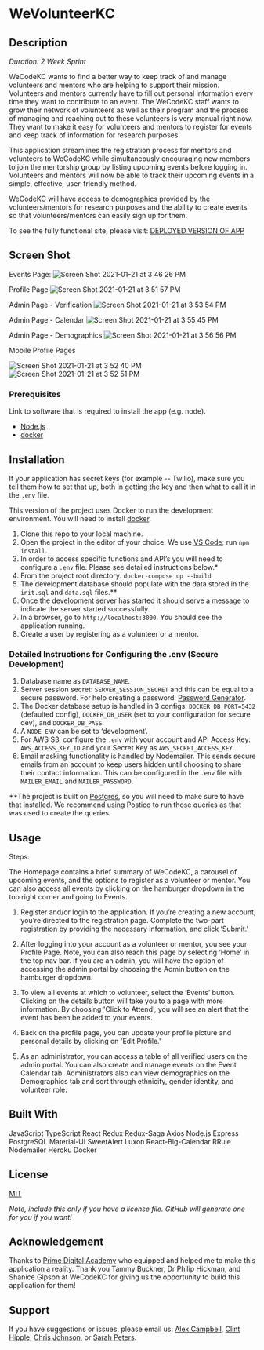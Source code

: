 # WeVolunteerKC

## Description

_Duration: 2 Week Sprint_

WeCodeKC wants to find a better way to keep track of and manage volunteers and mentors who are helping to support their mission. Volunteers and mentors currently have to fill out personal information every time they want to contribute to an event. The WeCodeKC staff wants to grow their network of volunteers as well as their program and the process of managing and reaching out to these volunteers is very manual right now. They want to make it easy for volunteers and mentors to register for events and keep track of information for research purposes.

This application streamlines the registration process for mentors and volunteers to WeCodeKC while simultaneously encouraging new members to join the mentorship group by listing upcoming events before logging in. Volunteers and mentors will now be able to track their upcoming events in a simple, effective, user-friendly method.

WeCodeKC will have access to demographics provided by the volunteers/mentors for research purposes and the ability to create events so that volunteers/mentors can easily sign up for them.

To see the fully functional site, please visit: [DEPLOYED VERSION OF APP](www.heroku.com)

## Screen Shot

Events Page:
![Screen Shot 2021-01-21 at 3 46 26 PM](https://user-images.githubusercontent.com/69406113/105417679-933e7a00-5c01-11eb-9ee9-a4473ce5f383.png)

Profile Page
![Screen Shot 2021-01-21 at 3 51 57 PM](https://user-images.githubusercontent.com/69406113/105417720-a0f3ff80-5c01-11eb-8670-b494ec42834a.png)

Admin Page - Verification
![Screen Shot 2021-01-21 at 3 53 54 PM](https://user-images.githubusercontent.com/69406113/105417760-ae10ee80-5c01-11eb-8a3f-02a7b8fe599d.png)

Admin Page - Calendar
![Screen Shot 2021-01-21 at 3 55 45 PM](https://user-images.githubusercontent.com/69406113/105417782-b6692980-5c01-11eb-936c-4c91a48ca495.png)

Admin Page - Demographics
![Screen Shot 2021-01-21 at 3 56 56 PM](https://user-images.githubusercontent.com/69406113/105417812-c1bc5500-5c01-11eb-9c45-1ef5b3057d02.png)

Mobile Profile Pages

![Screen Shot 2021-01-21 at 3 52 40 PM](https://user-images.githubusercontent.com/69406113/105417911-eadce580-5c01-11eb-9117-90b790d200d4.png)
![Screen Shot 2021-01-21 at 3 52 51 PM](https://user-images.githubusercontent.com/69406113/105417938-f6301100-5c01-11eb-98b9-99bfaa711dc3.png)

### Prerequisites

Link to software that is required to install the app (e.g. node).

- [Node.js](https://nodejs.org/en/)
- [docker](https://www.docker.com/)

## Installation

If your application has secret keys (for example -- Twilio), make sure you tell them how to set that up, both in getting the key and then what to call it in the `.env` file.

This version of the project uses Docker to run the development environment. You will need to install [docker](https://www.docker.com/).

1. Clone this repo to your local machine.
2. Open the project in the editor of your choice. We use [VS Code](https://code.visualstudio.com/); run `npm install`.
3. In order to access specific functions and API’s you will need to configure a `.env` file. Please see detailed instructions below.\*
4. From the project root directory: `docker-compose up --build`
5. The development database should populate with the data stored in the `init.sql` and `data.sql` files.\*\*
6. Once the development server has started it should serve a message to indicate the server started successfully.
7. In a browser, go to `http://localhost:3000`. You should see the application running.
8. Create a user by registering as a volunteer or a mentor.

### Detailed Instructions for Configuring the .env (Secure Development)

1. Database name as `DATABASE_NAME`.
2. Server session secret: `SERVER_SESSION_SECRET` and this can be equal to a secure password. For help creating a password: [Password Generator](https://passwordsgenerator.net/).
3. The Docker database setup is handled in 3 configs: `DOCKER_DB_PORT=5432` (defaulted config), `DOCKER_DB_USER` (set to your configuration for secure dev), and `DOCKER_DB_PASS`.
4. A `NODE_ENV` can be set to ‘development’.
5. For AWS S3, configure the `.env` with your account and API Access Key: `AWS_ACCESS_KEY_ID` and your Secret Key as `AWS_SECRET_ACCESS_KEY`.
6. Email masking functionality is handled by Nodemailer. This sends secure emails from an account to keep users hidden until choosing to share their contact information. This can be configured in the `.env` file with `MAILER_EMAIL` and `MAILER_PASSWORD`.

\*\*The project is built on [Postgres](https://www.postgresql.org/download/), so you will need to make sure to have that installed. We recommend using Postico to run those queries as that was used to create the queries.

## Usage

Steps:

The Homepage contains a brief summary of WeCodeKC, a carousel of upcoming events, and the options to register as a volunteer or mentor. You can also access all events by clicking on the hamburger dropdown in the top right corner and going to Events.

1. Register and/or login to the application. If you’re creating a new account, you’re directed to the registration page. Complete the two-part registration by providing the necessary information, and click ‘Submit.’

2. After logging into your account as a volunteer or mentor, you see your Profile Page. Note, you can also reach this page by selecting ‘Home’ in the top nav bar. If you are an admin, you will have the option of accessing the admin portal by choosing the Admin button on the hamburger dropdown.

3. To view all events at which to volunteer, select the ‘Events’ button. Clicking on the details button will take you to a page with more information. By choosing 'Click to Attend', you will see an alert that the event has been be added to your events.

4. Back on the profile page, you can update your profile picture and personal details by clicking on 'Edit Profile.'

5. As an administrator, you can access a table of all verified users on the admin portal. You can also create and manage events on the Event Calendar tab. Administrators also can view demographics on the Demographics tab and sort through ethnicity, gender identity, and volunteer role.

## Built With

JavaScript
TypeScript
React
Redux
Redux-Saga
Axios
Node.js
Express
PostgreSQL
Material-UI
SweetAlert
Luxon
React-Big-Calendar
RRule
Nodemailer
Heroku
Docker

## License

[MIT](https://choosealicense.com/licenses/mit/)

_Note, include this only if you have a license file. GitHub will generate one for you if you want!_

## Acknowledgement

Thanks to [Prime Digital Academy](www.primeacademy.io) who equipped and helped me to make this application a reality. Thank you Tammy Buckner, Dr Philip Hickman, and Shanice Gipson at WeCodeKC for giving us the opportunity to build this application for them!

## Support

If you have suggestions or issues, please email us: [Alex Campbell](alexbe.campbell@gmail.com), [Clint Hipple](clintondhipple@gmail.com), [Chris Johnson](johnny.c.alexander@gmail.com), or [Sarah Peters](sarahnpeters@gmail.com).

